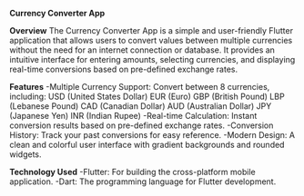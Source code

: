 **Currency Converter App**

**Overview**
The Currency Converter App is a simple and user-friendly Flutter application that allows users to convert values between multiple currencies without the need for an internet connection or database. It provides an intuitive interface for entering amounts, selecting currencies, and displaying real-time conversions based on pre-defined exchange rates.

**Features**
-Multiple Currency Support: Convert between 8 currencies, including:
USD (United States Dollar)
EUR (Euro)
GBP (British Pound)
LBP (Lebanese Pound)
CAD (Canadian Dollar)
AUD (Australian Dollar)
JPY (Japanese Yen)
INR (Indian Rupee)
-Real-time Calculation: Instant conversion results based on pre-defined exchange rates.
-Conversion History: Track your past conversions for easy reference.
-Modern Design: A clean and colorful user interface with gradient backgrounds and rounded widgets.

**Technology Used**
-Flutter: For building the cross-platform mobile application.
-Dart: The programming language for Flutter development.
